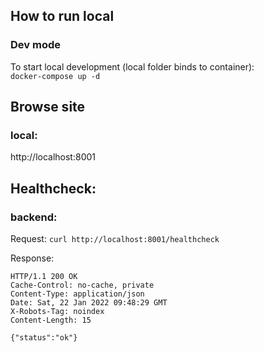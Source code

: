 ## How to run local
### Dev mode
To start local development (local folder binds to container):  
`docker-compose up -d`

## Browse site
### local:
http://localhost:8001

## Healthcheck:
### backend:
Request: `curl http://localhost:8001/healthcheck`

Response:
```
HTTP/1.1 200 OK
Cache-Control: no-cache, private
Content-Type: application/json
Date: Sat, 22 Jan 2022 09:48:29 GMT
X-Robots-Tag: noindex
Content-Length: 15

{"status":"ok"}
```
